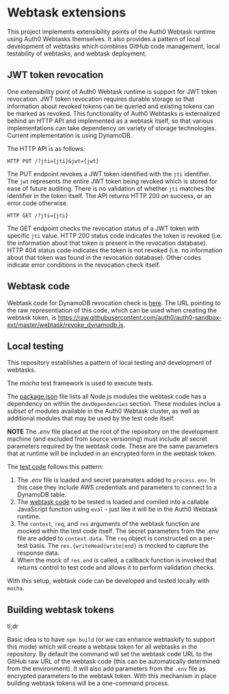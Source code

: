 # Webtask extensions
 
This project implements extensibility points of the Auth0 Webtask runtime using Auth0 Webtasks themselves. It also provides a pattern of local development of webtasks which combines GitHub code management, local testability of webtasks, and webtask deployment. 

## JWT token revocation

One extensibility point of Auth0 Webtask runtime is support for JWT token revocation. JWT token revocation requires durable storage so that information about revoked tokens can be queried and existing tokens can be marked as revoked. This functionality of Auth0 Webtasks is externalized behind an HTTP API and implemented as a webtask itself, so that various implementations can take dependency on variety of storage technologies. Current implementation is using DynamoDB.

The HTTP API is as follows:

```
HTTP PUT /?jti={jti}&jwt={jwt}
```

The PUT endpoint revokes a JWT token identified with the `jti` identifier. The `jwt` represents the entire JWT token being revoked which is stored for ease of future auditing. There is no validation of whether `jti` matches the identifier in the token itself. The API returns HTTP 200 on success, or an error code otherwise. 

```
HTTP GET /?jti={jti}
```

The GET endpoint checks the revocation status of a JWT token with specific `jti` value. HTTP 200 status code indicates the token is revoked (i.e. the information about that token is present in the revocation database). HTTP 404 status code indicates the token is not revoked (i.e. no information about that token was found in the revocation database). Other codes indicate error conditions in the revocation check itself. 

## Webtask code

Webtask code for DynamoDB revocation check is [here](https://github.com/auth0/auth0-sandbox-ext/blob/master/webtask/revoke_dynamodb.js). The URL pointing to the raw representiation of this code, which can be used when creating the webtask token, is https://raw.githubusercontent.com/auth0/auth0-sandbox-ext/master/webtask/revoke_dynamodb.js. 

## Local testing

This repository establishes a pattern of local testing and development of webtasks. 

The *mocha* test framework is used to execute tests. 

The [package.json](https://github.com/auth0/auth0-sandbox-ext/blob/master/package.json) file lists all Node.js modules the webtask code has a dependency on within the `devDependencies` section. These modules inclue a *subset* of modules available in the Auth0 Webtask cluster, as well as additional modules that may be used by the test code itself. 

**NOTE** The *.env* file placed at the root of the repository on the development machine (and excluded from source versioning) must include all secret parameters required by the webtask code. These are the same parameters that at runtime will be included in an encrypted form in the webtask token. 

The [test code](https://github.com/auth0/auth0-sandbox-ext/blob/master/test/tests.js) follows this pattern: 

1. The *.env* file is loaded and secret paramaters added to `process.env`. In this case they include AWS credentials and parameters to connect to a DynamoDB table.  
2. The [webtask code](https://github.com/auth0/auth0-sandbox-ext/blob/master/webtask/revoke_dynamodb.js) to be tested is loaded and comiled into a callable JavaScript function using `eval` - just like it will be in the Auth0 Webtask runtime. 
3. The `context`, `req`, and `res` arguments of the webtask function are mocked within the test code itself. The secret parameters from the *.env* file are added to `context.data`. The `req` object is constructed on a per-test basis. The `res.{writeHead|write|end}` is mocked to capture the response data. 
4. When the mock of `res.end` is called, a callback function is invoked that returns control to test code and allows it to perform validation checks. 

With this setup, webtask code can be developed and tested locally with `mocha`. 

## Building webtask tokens

tl;dr

Basic idea is to have `npm build` (or we can enhance webtaskify to support this mode) which will create a webtask token for all webtasks in the repository. By default the command will set the webtask code URL to the GitHub raw URL of the webtask code (this can be automatically determined from the environment). It will also add parameters from the `.env` file as encrypted parameters to the webtask token. With this mechanism in place building webtask tokens will be a one-command process.